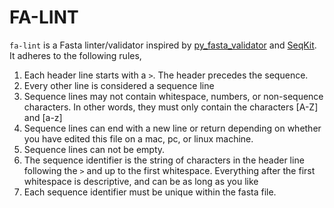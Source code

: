 # FA-LINT

`fa-lint` is a Fasta linter/validator inspired by [py_fasta_validator](https://github.com/linsalrob/py_fasta_validator) and [SeqKit](https://bioinf.shenwei.me/seqkit). It adheres to the following rules,

1. Each header line starts with a `>`. The header precedes the sequence.
2. Every other line is considered a sequence line
3. Sequence lines may not contain whitespace, numbers, or non-sequence characters. In other words, they must only contain the characters [A-Z] and [a-z]
4. Sequence lines can end with a new line or return depending on whether you have edited this file on a mac, pc, or linux machine.
5. Sequence lines can not be empty.
6. The sequence identifier is the string of characters in the header line following the `>` and up to the first whitespace. Everything after the first whitespace is descriptive, and can be as long as you like
7. Each sequence identifier must be unique within the fasta file.